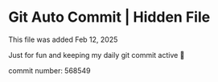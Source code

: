 # Git Auto Commit | Hidden File

This file was added Feb 12, 2025

Just for fun and keeping my daily git commit active 🤪

commit number: 568549
